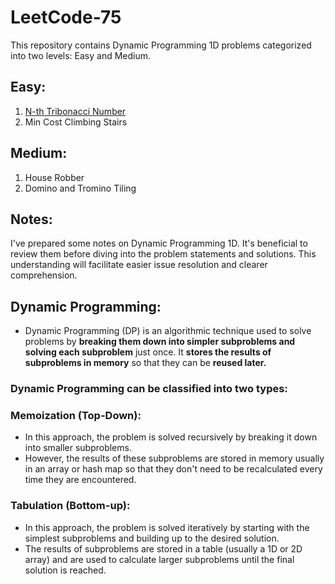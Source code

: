 # LeetCode-75

This repository contains Dynamic Programming 1D problems categorized into two levels: Easy and Medium.

## Easy: 
1. [N-th Tribonacci Number](https://github.com/Shubham-Nahar-Java-Coder/Leetcode-75/tree/master/Dynamic-Programming-1D/N-th-Tribonacci-Number)
2. Min Cost Climbing Stairs

## Medium: 
1. House Robber
2. Domino and Tromino Tiling

## Notes:

I've prepared some notes on Dynamic Programming 1D. It's beneficial to review them before diving into the problem statements and solutions. This understanding will facilitate easier issue resolution and clearer comprehension.

## Dynamic Programming:
- Dynamic Programming (DP) is an algorithmic technique used to solve problems by **breaking them down into simpler subproblems and solving each subproblem** just once. It **stores the results of subproblems in memory** so that they can be **reused later.**

### Dynamic Programming can be classified into two types:

### Memoization (Top-Down):

- In this approach, the problem is solved recursively by breaking it down into smaller subproblems.
- However, the results of these subproblems are stored in memory usually in an array or hash map so that they don't need to be recalculated every time they are encountered.

### Tabulation (Bottom-up):

- In this approach, the problem is solved iteratively by starting with the simplest subproblems and building up to the desired solution.
- The results of subproblems are stored in a table (usually a 1D or 2D array) and are used to calculate larger subproblems until the final solution is reached.
